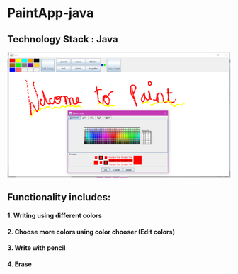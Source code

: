 # PaintApp-java
## Technology Stack : Java  
![PaintUI](paintUI.png?raw=true "A simple paint Application")


## Functionality includes:
#### 1. Writing using different colors 
#### 2. Choose more colors using color chooser (Edit colors)
#### 3. Write with pencil
#### 4. Erase
